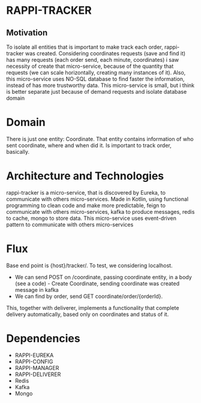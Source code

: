 # RAPPI-TRACKER

## Motivation

To isolate all entities that is important to make track each order, rappi-tracker was 
created. Considering coordinates requests (save and find it) has many requests
(each order send, each minute, coordinates) i saw necessity of create that micro-service,
because of the quantity that requests (we can scale horizontally, creating many 
instances of it). Also, this micro-service uses NO-SQL database to find faster the 
information, instead of has more trustworthy data. This micro-service is small, but
i think is better separate just because of demand requests and isolate database domain

# Domain

There is just one entity: Coordinate. That entity contains information of who sent
coordinate, where and when did it. Is important to track order, basically.

# Architecture and Technologies

rappi-tracker is a micro-service, that is discovered by Eureka, to communicate with 
others micro-services. Made in Kotlin, using functional programming to clean code and 
make more predictable, feign to communicate with others micro-services, kafka to produce
messages, redis to cache, mongo to store data. This micro-service uses event-driven 
pattern to communicate with others micro-services

# Flux

Base end point is {host}/tracker/. To test, we considering localhost.
 
* We can send POST on /coordinate, passing coordinate entity, in a body (see a code) - Create Coordinate, sending
coordinate was created message in kafka
* We can find by order, send GET coordinate/order/{orderId}.

This, together with deliverer, implements a functionality that complete delivery automatically, based 
only on coordinates and status of it.


# Dependencies

* RAPPI-EUREKA
* RAPPI-CONFIG
* RAPPI-MANAGER
* RAPPI-DELIVERER
* Redis
* Kafka
* Mongo
